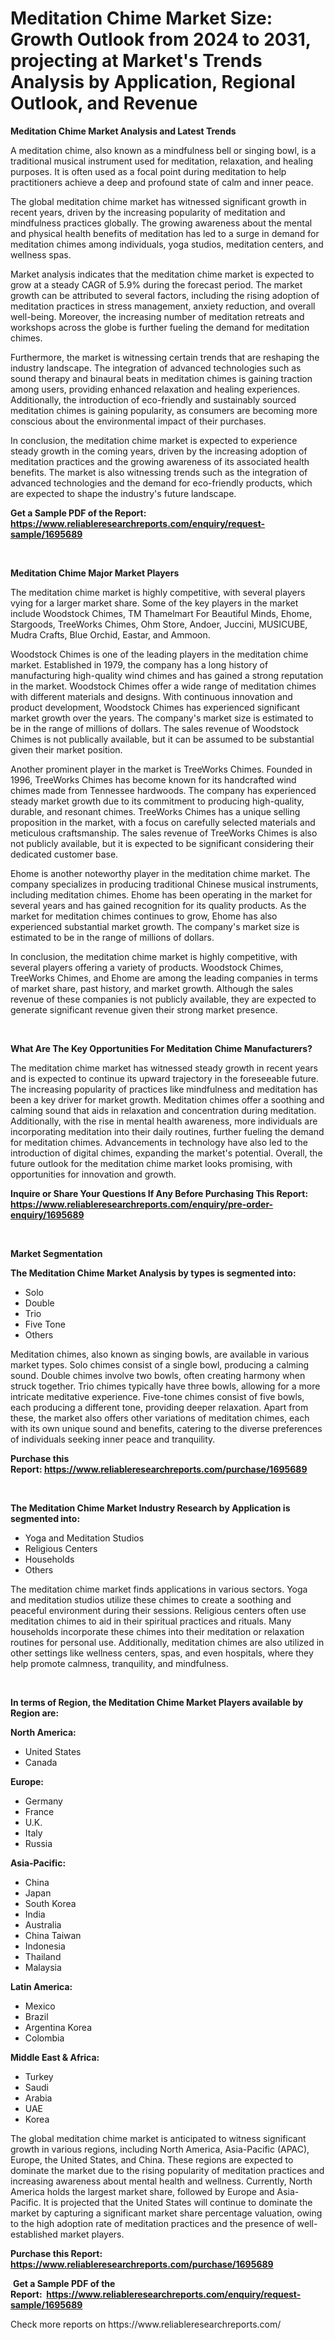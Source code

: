 <p><h1>Meditation Chime Market Size: Growth Outlook from 2024 to 2031, projecting at Market's Trends Analysis by Application, Regional Outlook, and Revenue</h1></p><p><strong>Meditation Chime Market Analysis and Latest Trends</strong></p>
<p><p>A meditation chime, also known as a mindfulness bell or singing bowl, is a traditional musical instrument used for meditation, relaxation, and healing purposes. It is often used as a focal point during meditation to help practitioners achieve a deep and profound state of calm and inner peace.</p><p>The global meditation chime market has witnessed significant growth in recent years, driven by the increasing popularity of meditation and mindfulness practices globally. The growing awareness about the mental and physical health benefits of meditation has led to a surge in demand for meditation chimes among individuals, yoga studios, meditation centers, and wellness spas.</p><p>Market analysis indicates that the meditation chime market is expected to grow at a steady CAGR of 5.9% during the forecast period. The market growth can be attributed to several factors, including the rising adoption of meditation practices in stress management, anxiety reduction, and overall well-being. Moreover, the increasing number of meditation retreats and workshops across the globe is further fueling the demand for meditation chimes.</p><p>Furthermore, the market is witnessing certain trends that are reshaping the industry landscape. The integration of advanced technologies such as sound therapy and binaural beats in meditation chimes is gaining traction among users, providing enhanced relaxation and healing experiences. Additionally, the introduction of eco-friendly and sustainably sourced meditation chimes is gaining popularity, as consumers are becoming more conscious about the environmental impact of their purchases.</p><p>In conclusion, the meditation chime market is expected to experience steady growth in the coming years, driven by the increasing adoption of meditation practices and the growing awareness of its associated health benefits. The market is also witnessing trends such as the integration of advanced technologies and the demand for eco-friendly products, which are expected to shape the industry's future landscape.</p></p>
<p><strong>Get a Sample PDF of the Report:&nbsp; <a href="https://www.reliableresearchreports.com/enquiry/request-sample/1695689">https://www.reliableresearchreports.com/enquiry/request-sample/1695689</a></strong></p>
<p>&nbsp;</p>
<p><strong>Meditation Chime Major Market Players</strong></p>
<p><p>The meditation chime market is highly competitive, with several players vying for a larger market share. Some of the key players in the market include Woodstock Chimes, TM Thamelmart For Beautiful Minds, Ehome, Stargoods, TreeWorks Chimes, Ohm Store, Andoer, Juccini, MUSICUBE, Mudra Crafts, Blue Orchid, Eastar, and Ammoon.</p><p>Woodstock Chimes is one of the leading players in the meditation chime market. Established in 1979, the company has a long history of manufacturing high-quality wind chimes and has gained a strong reputation in the market. Woodstock Chimes offer a wide range of meditation chimes with different materials and designs. With continuous innovation and product development, Woodstock Chimes has experienced significant market growth over the years. The company's market size is estimated to be in the range of millions of dollars. The sales revenue of Woodstock Chimes is not publically available, but it can be assumed to be substantial given their market position.</p><p>Another prominent player in the market is TreeWorks Chimes. Founded in 1996, TreeWorks Chimes has become known for its handcrafted wind chimes made from Tennessee hardwoods. The company has experienced steady market growth due to its commitment to producing high-quality, durable, and resonant chimes. TreeWorks Chimes has a unique selling proposition in the market, with a focus on carefully selected materials and meticulous craftsmanship. The sales revenue of TreeWorks Chimes is also not publicly available, but it is expected to be significant considering their dedicated customer base.</p><p>Ehome is another noteworthy player in the meditation chime market. The company specializes in producing traditional Chinese musical instruments, including meditation chimes. Ehome has been operating in the market for several years and has gained recognition for its quality products. As the market for meditation chimes continues to grow, Ehome has also experienced substantial market growth. The company's market size is estimated to be in the range of millions of dollars.</p><p>In conclusion, the meditation chime market is highly competitive, with several players offering a variety of products. Woodstock Chimes, TreeWorks Chimes, and Ehome are among the leading companies in terms of market share, past history, and market growth. Although the sales revenue of these companies is not publicly available, they are expected to generate significant revenue given their strong market presence.</p></p>
<p>&nbsp;</p>
<p><strong>What Are The Key Opportunities For Meditation Chime Manufacturers?</strong></p>
<p><p>The meditation chime market has witnessed steady growth in recent years and is expected to continue its upward trajectory in the foreseeable future. The increasing popularity of practices like mindfulness and meditation has been a key driver for market growth. Meditation chimes offer a soothing and calming sound that aids in relaxation and concentration during meditation. Additionally, with the rise in mental health awareness, more individuals are incorporating meditation into their daily routines, further fueling the demand for meditation chimes. Advancements in technology have also led to the introduction of digital chimes, expanding the market's potential. Overall, the future outlook for the meditation chime market looks promising, with opportunities for innovation and growth.</p></p>
<p><strong>Inquire or Share Your Questions If Any Before Purchasing This Report: <a href="https://www.reliableresearchreports.com/enquiry/pre-order-enquiry/1695689">https://www.reliableresearchreports.com/enquiry/pre-order-enquiry/1695689</a></strong></p>
<p>&nbsp;</p>
<p><strong>Market Segmentation</strong></p>
<p><strong>The Meditation Chime Market Analysis by types is segmented into:</strong></p>
<p><ul><li>Solo</li><li>Double</li><li>Trio</li><li>Five Tone</li><li>Others</li></ul></p>
<p><p>Meditation chimes, also known as singing bowls, are available in various market types. Solo chimes consist of a single bowl, producing a calming sound. Double chimes involve two bowls, often creating harmony when struck together. Trio chimes typically have three bowls, allowing for a more intricate meditative experience. Five-tone chimes consist of five bowls, each producing a different tone, providing deeper relaxation. Apart from these, the market also offers other variations of meditation chimes, each with its own unique sound and benefits, catering to the diverse preferences of individuals seeking inner peace and tranquility.</p></p>
<p><strong>Purchase this Report:&nbsp;<a href="https://www.reliableresearchreports.com/purchase/1695689">https://www.reliableresearchreports.com/purchase/1695689</a></strong></p>
<p>&nbsp;</p>
<p><strong>The Meditation Chime Market Industry Research by Application is segmented into:</strong></p>
<p><ul><li>Yoga and Meditation Studios</li><li>Religious Centers</li><li>Households</li><li>Others</li></ul></p>
<p><p>The meditation chime market finds applications in various sectors. Yoga and meditation studios utilize these chimes to create a soothing and peaceful environment during their sessions. Religious centers often use meditation chimes to aid in their spiritual practices and rituals. Many households incorporate these chimes into their meditation or relaxation routines for personal use. Additionally, meditation chimes are also utilized in other settings like wellness centers, spas, and even hospitals, where they help promote calmness, tranquility, and mindfulness.</p></p>
<p>&nbsp;</p>
<p><strong>In terms of Region, the Meditation Chime Market Players available by Region are:</strong></p>
<p>
    <p> <strong> North America: </strong>
        <ul>
            <li>United States</li>
            <li>Canada</li>
        </ul>
        </p> 
    <p> <strong> Europe: </strong>
        <ul>
            <li>Germany</li>
            <li>France</li>
            <li>U.K.</li>
            <li>Italy</li>
            <li>Russia</li>
        </ul>
        </p> 
    <p> <strong> Asia-Pacific: </strong>
        <ul>
            <li>China</li>
            <li>Japan</li>
            <li>South Korea</li>
            <li>India</li>
            <li>Australia</li>
            <li>China Taiwan</li>
            <li>Indonesia</li>
            <li>Thailand</li>
            <li>Malaysia</li>
        </ul>
        </p> 
    <p> <strong> Latin America: </strong>
        <ul>
            <li>Mexico</li>
            <li>Brazil</li>
            <li>Argentina Korea</li>
            <li>Colombia</li>
        </ul>
        </p> 
    <p> <strong> Middle East & Africa: </strong>
        <ul>
            <li>Turkey</li>
            <li>Saudi</li>
            <li>Arabia</li>
            <li>UAE</li>
            <li>Korea</li>
        </ul>
    </p>
    </p>
<p><p>The global meditation chime market is anticipated to witness significant growth in various regions, including North America, Asia-Pacific (APAC), Europe, the United States, and China. These regions are expected to dominate the market due to the rising popularity of meditation practices and increasing awareness about mental health and wellness. Currently, North America holds the largest market share, followed by Europe and Asia-Pacific. It is projected that the United States will continue to dominate the market by capturing a significant market share percentage valuation, owing to the high adoption rate of meditation practices and the presence of well-established market players.</p></p>
<p><strong>Purchase this Report: <a href="https://www.reliableresearchreports.com/purchase/1695689">https://www.reliableresearchreports.com/purchase/1695689</a></strong></p>
<p>&nbsp;<strong>Get a Sample PDF of the Report:&nbsp;&nbsp;<a href="https://www.reliableresearchreports.com/enquiry/request-sample/1695689">https://www.reliableresearchreports.com/enquiry/request-sample/1695689</a></strong></p>
<p><strong></strong></p>
<p>Check more reports on https://www.reliableresearchreports.com/</p>